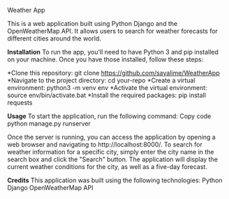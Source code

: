 Weather App

This is a web application built using Python Django and the OpenWeatherMap API. It allows users to search for weather forecasts for different cities around the world.

**Installation**
To run the app, you'll need to have Python 3 and pip installed on your machine. Once you have those installed, follow these steps:

*Clone this repository: git clone https://github.com/sayalime/WeatherApp
*Navigate to the project directory: cd your-repo
*Create a virtual environment: python3 -m venv env
*Activate the virtual environment: source env/bin/activate.bat
*Install the required packages: pip install requests

**Usage**
To start the application, run the following command:
Copy code
python manage.py runserver

Once the server is running, you can access the application by opening a web browser and navigating to http://localhost:8000/.
To search for weather information for a specific city, simply enter the city name in the search box and click the "Search" button. The application will display the current weather conditions for the city, as well as a five-day forecast.

**Credits**
This application was built using the following technologies:
Python
Django
OpenWeatherMap API
